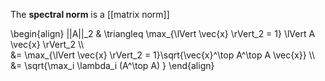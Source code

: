 The **spectral norm** is a [[matrix norm]]

\begin{align}
||A||\_2 & \triangleq \max\_{\lVert \vec{x} \rVert\_2 = 1} \lVert A \vec{x} \rVert_2 \\\\\
&= \max\_{\lVert \vec{x} \rVert\_2 = 1}\sqrt{\vec{x}^\top A^\top A \vec{x}} \\\\\
&= \sqrt{\max_i \lambda_i (A^\top A) }
\end{align}